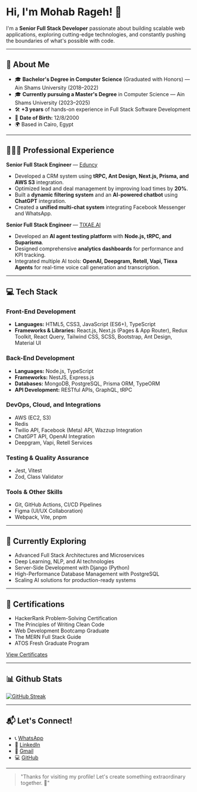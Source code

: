 # Hi, I'm Mohab Rageh! 👋

I'm a **Senior Full Stack Developer** passionate about building scalable web applications, exploring cutting-edge technologies, and constantly pushing the boundaries of what's possible with code.

---

## 🚀 About Me
- 🎓 **Bachelor's Degree in Computer Science** (Graduated with Honors) — Ain Shams University (2018–2022)
- 🎓 **Currently pursuing a Master's Degree** in Computer Science — Ain Shams University (2023–2025)
- 🛠 **+3 years** of hands-on experience in Full Stack Software Development
- 📅 **Date of Birth:** 12/8/2000
- 🌍 Based in Cairo, Egypt

---

## 👨🏻‍💻 Professional Experience

**Senior Full Stack Engineer** — [Eduncy](https://eduncy.com/)
- Developed a CRM system using **tRPC, Ant Design, Next.js, Prisma, and AWS S3** integration.
- Optimized lead and deal management by improving load times by **20%**.
- Built a **dynamic filtering system** and an **AI-powered chatbot** using **ChatGPT** integration.
- Created a **unified multi-chat system** integrating Facebook Messenger and WhatsApp.

**Senior Full Stack Engineer** — [TIXAE.AI](https://tixae.ai/)
- Developed an **AI agent testing platform** with **Node.js, tRPC, and Suparisma**.
- Designed comprehensive **analytics dashboards** for performance and KPI tracking.
- Integrated multiple AI tools: **OpenAI, Deepgram, Retell, Vapi, Tiexa Agents** for real-time voice call generation and transcription.

---

## 💻 Tech Stack

### Front-End Development
- **Languages:** HTML5, CSS3, JavaScript (ES6+), TypeScript
- **Frameworks & Libraries:** React.js, Next.js (Pages & App Router), Redux Toolkit, React Query, Tailwind CSS, SCSS, Bootstrap, Ant Design, Material UI

### Back-End Development
- **Languages:** Node.js, TypeScript
- **Frameworks:** NestJS, Express.js
- **Databases:** MongoDB, PostgreSQL, Prisma ORM, TypeORM
- **API Development:** RESTful APIs, GraphQL, tRPC

### DevOps, Cloud, and Integrations
- AWS (EC2, S3)
- Redis
- Twilio API, Facebook (Meta) API, Wazzup Integration
- ChatGPT API, OpenAI Integration
- Deepgram, Vapi, Retell Services

### Testing & Quality Assurance
- Jest, Vitest
- Zod, Class Validator

### Tools & Other Skills
- Git, GitHub Actions, CI/CD Pipelines
- Figma (UI/UX Collaboration)
- Webpack, Vite, pnpm

---

## 🌱 Currently Exploring

- Advanced Full Stack Architectures and Microservices
- Deep Learning, NLP, and AI technologies
- Server-Side Development with Django (Python)
- High-Performance Database Management with PostgreSQL
- Scaling AI solutions for production-ready systems

---

## 📜 Certifications

- HackerRank Problem-Solving Certification
- The Principles of Writing Clean Code
- Web Development Bootcamp Graduate
- The MERN Full Stack Guide
- ATOS Fresh Graduate Program

[View Certificates](https://www.hackerrank.com/certificates/5ae2686117e4)

---

## 📊 Github Stats
[![GitHub Streak](https://streak-stats.demolab.com/?user=Mohab-Rageh&theme=dark)](https://git.io/streak-stats)

---

## 📬 Let's Connect!

- 📞 [WhatsApp](https://wa.me/+201050930033)
- 💼 [LinkedIn](https://www.linkedin.com/in/mohab-rageh-090079275/)
- 📧 [Gmail](mailto:mohabrageh3@gmail.com)
- 💻 [GitHub](https://github.com/Mohab-Rageh)

---

> "Thanks for visiting my profile! Let's create something extraordinary together. 🚀"
